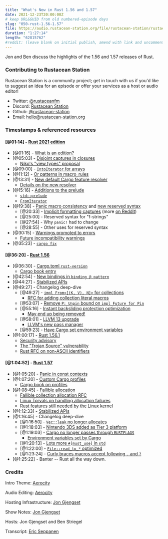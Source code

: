 ```yaml
---
title: "What's New in Rust 1.56 and 1.57"
date: 2021-12-23T20:00:00Z
# keep URL&GUID from old numbered-episode days
slug: "050-rust-1.56-1.57"
file: https://audio.rustacean-station.org/file/rustacean-station/rustacean-station-e050-rust-1.56-1.57.mp3
duration: "1:27:14"
length: "62815762"
#reddit: (leave blank on initial publish, amend with link and uncomment this line after Reddit thread has been posted)
---
```


Jon and Ben discuss the highlights of the 1.56 and 1.57 releases of Rust.

<!--
The episode introduction goes here.
The first paragraph should ideally be short, and is used in various
places as a "short description" for the episode. Any subsequent
paragraphs show up as "expanded description".
-->

### Contributing to Rustacean Station

<!-- You can probably leave this as-is -->

Rustacean Station is a community project; get in touch with us if you'd like to suggest an idea for an episode or offer your services as a host or audio editor!

 - Twitter: [@rustaceanfm](https://twitter.com/rustaceanfm)
 - Discord: [Rustacean Station](https://discord.gg/cHc3Gyc)
 - Github: [@rustacean-station](https://github.com/rustacean-station/)
 - Email: [hello@rustacean-station.org](mailto:hello@rustacean-station.org)

### Timestamps & referenced resources

#### [@01:14] - [Rust 2021 edition](https://doc.rust-lang.org/stable/edition-guide/rust-2021/index.html)

 - [@01:16] - [What is an edition?](https://rust-lang.github.io/rfcs/3085-edition-2021.html)
 - [@05:03] - [Disjoint captures in closures](https://doc.rust-lang.org/stable/edition-guide/rust-2021/disjoint-capture-in-closures.html)
     - [Niko's "view types" proposal](https://smallcultfollowing.com/babysteps//blog/2021/11/05/view-types/)
 - [@09:00] - [`IntoIterator` for arrays](https://doc.rust-lang.org/stable/edition-guide/rust-2021/IntoIterator-for-arrays.html)
 - [@11:12] - [Or patterns in macro_rules](https://doc.rust-lang.org/stable/edition-guide/rust-2021/or-patterns-macro-rules.html)
 - [@13:31] - [New default Cargo feature resolver](https://doc.rust-lang.org/stable/edition-guide/rust-2021/default-cargo-resolver.html)
     - [Details on the new resolver](https://doc.rust-lang.org/stable/cargo/reference/resolver.html#feature-resolver-version-2)
 - [@15:16] - [Additions to the prelude](https://doc.rust-lang.org/stable/edition-guide/rust-2021/prelude.html)
     - [`std::prelude`](https://doc.rust-lang.org/stable/std/prelude/index.html)
     - [`FromIterator`](https://doc.rust-lang.org/stable/std/iter/trait.FromIterator.html)
 - [@19:38] - [Panic macro consistency](https://doc.rust-lang.org/stable/edition-guide/rust-2021/panic-macro-consistency.html) and [new reserved syntax](https://doc.rust-lang.org/stable/edition-guide/rust-2021/reserving-syntax.html)
     - [@20:33] - [Implicit formatting captures](https://rust-lang.github.io/rfcs/2795-format-args-implicit-identifiers.html) (more [on Reddit](https://www.reddit.com/r/rust/comments/qu3cli/pr_to_stabilize_implicit_captures_in_string/))
     - [@25:00] - Reserved syntax for "f-strings"
     - [@27:54] - Why `panic!` had to change
     - [@28:55] - Other uses for reserved syntax
 - [@30:15] - [Warnings promoted to errors](https://doc.rust-lang.org/stable/edition-guide/rust-2021/warnings-promoted-to-error.html)
     - [Future incompatibility warnings](https://rust-lang.github.io/rfcs/2834-cargo-report-future-incompat.html)
 - [@35:23] - [`cargo fix`](https://doc.rust-lang.org/stable/edition-guide/editions/transitioning-an-existing-project-to-a-new-edition.html)

#### [@36:20] - [Rust 1.56](https://blog.rust-lang.org/2021/10/21/Rust-1.56.0.html)

 - [@36:30] - [Cargo.toml `rust-version`](https://blog.rust-lang.org/2021/10/21/Rust-1.56.0.html#cargo-rust-version)
     - [Cargo book entry](https://doc.rust-lang.org/cargo/reference/manifest.html#the-rust-version-field)
 - [@42:54] - [New bindings in `binding @ pattern`](https://blog.rust-lang.org/2021/10/21/Rust-1.56.0.html#new-bindings-in-binding--pattern)
 - [@44:27] - [Stabilized APIs](https://blog.rust-lang.org/2021/10/21/Rust-1.56.0.html#stabilized-apis)
 - [@49:27] - Changelog deep-dive
     - [@49:27] - [`impl From<[(K, V), N]>` for collections](https://github.com/rust-lang/rust/pull/84111)
       - [RFC for adding collection literal macros](https://github.com/rust-lang/rfcs/issues/542)
     - [@53:07] - [Remove `P: Unpin` bound on `impl Future for Pin`](https://github.com/rust-lang/rust/pull/81363)
     - [@55:16] - [Instant backsliding protection optimization](https://github.com/rust-lang/rust/pull/83093)
       - [May end up being removed!](https://github.com/rust-lang/rust/pull/89926)
     - [@58:01] - [LLVM 13 upgrade](https://github.com/rust-lang/rust/pull/87570)
       - [LLVM's new pass manager](https://blog.llvm.org/posts/2021-03-26-the-new-pass-manager/)
     - [@59:23] - [Have Cargo set environment variables](https://doc.rust-lang.org/nightly/cargo/reference/config.html#env)
 - [@1:00:17] - [Rust 1.56.1](https://blog.rust-lang.org/2021/11/01/Rust-1.56.1.html)
     - [Security advisory](https://blog.rust-lang.org/2021/11/01/cve-2021-42574.html)
     - [The "Trojan Source" vulnerability](https://trojansource.codes/)
     - [Rust RFC on non-ASCII identifiers](https://rust-lang.github.io/rfcs/2457-non-ascii-idents.html)

#### [@1:04:52] - [Rust 1.57](https://blog.rust-lang.org/2021/12/02/Rust-1.57.0.html)

 - [@1:05:20] - [Panic in const contexts](https://blog.rust-lang.org/2021/12/02/Rust-1.57.0.html#panic-in-const-contexts)
 - [@1:07:20] - [Custom Cargo profiles](https://blog.rust-lang.org/2021/12/02/Rust-1.57.0.html#cargo-support-for-custom-profiles)
     - [Cargo book on profiles](https://doc.rust-lang.org/cargo/reference/profiles.html)
 - [@1:08:45] - [Fallible allocation](https://blog.rust-lang.org/2021/12/02/Rust-1.57.0.html#fallible-allocation)
     - [Fallible collection allocation RFC](https://rust-lang.github.io/rfcs/2116-alloc-me-maybe.html)
     - [Linux Torvals on handling allocation failures](https://lkml.org/lkml/2021/4/14/1099)
     - [Rust features still needed by the Linux kernel](https://github.com/Rust-for-Linux/linux/issues/2)
 - [@1:12:33] - [Stabilized APIs](https://blog.rust-lang.org/2021/12/02/Rust-1.57.0.html#stabilized-apis)
 - [@1:16:45] - Changelog deep-dive
     - [@1:16:50] - [`Vec::leak` no longer allocates](https://github.com/rust-lang/rust/pull/89337/)
     - [@1:18:03] - [Nintendo 3DS added as Tier 3 platform](https://github.com/rust-lang/rust/pull/88529/)
     - [@1:19:03] - [Cargo no longer passes through `RUSTFLAGS`](https://github.com/rust-lang/cargo/issues/10111)
         - [Environment variables set by Cargo](https://doc.rust-lang.org/nightly/cargo/reference/environment-variables.html#environment-variables-cargo-sets-for-build-scripts)
     - [@1:20:13] - [Lots more `#[must_use]` in `std`](https://github.com/rust-lang/rust/issues/89692/)
     - [@1:22:00] - [`File::read_to_*` optimized](https://github.com/rust-lang/rust/pull/89582/)
     - [@1:23:24] - [Curly braces macros accept following `.` and `?`](https://github.com/rust-lang/rust/pull/88690/)
 - [@1:25:22] - Banter -- Rust all the way down.

### Credits

Intro Theme: [Aerocity](https://twitter.com/AerocityMusic)

Audio Editing: [Aerocity](https://twitter.com/AerocityMusic)

Hosting Infrastructure: [Jon Gjengset](https://twitter.com/jonhoo/)

Show Notes: [Jon Gjengset](https://twitter.com/jonhoo/)

Hosts: Jon Gjengset and Ben Striegel

Transcript: [Eric Seppanen](https://github.com/ericseppanen)

